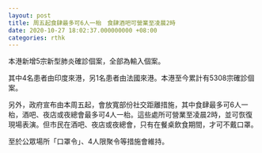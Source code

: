 ```yaml
---
layout: post
title: 周五起食肆最多可6人一枱　食肆酒吧可營業至凌晨2時
date: 2020-10-27 18:02:37.000000000 +08:00
categories: rthk
---
```


本港新增5宗新型肺炎確診個案，全部為輸入個案。

其中4名患者由印度來港，另1名患者由法國來港。本港至今累計有5308宗確診個案。

另外，政府宣布由本周五起，會放寬部份社交距離措施，其中食肆最多可6人一枱，酒吧、夜店或夜總會最多可4人一枱。這些處所可營業至凌晨2時，並可恢復現場表演。但市民在酒吧、夜店或夜總會，只有在餐桌飲食期間，才可不戴口罩。

至於公眾場所「口罩令」、4人限聚令等措施會維持。
